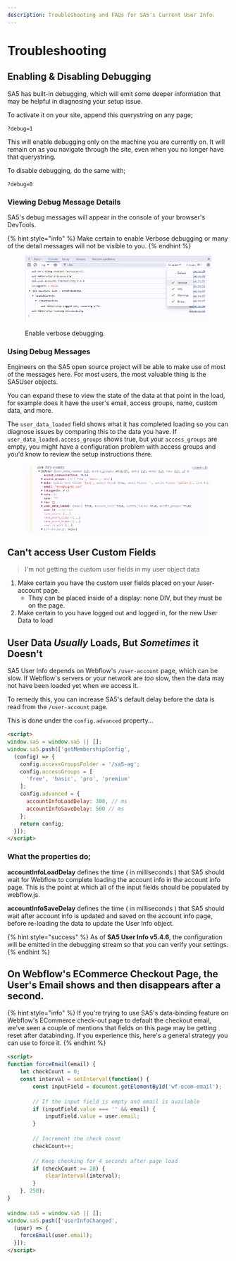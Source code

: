 ```yaml
---
description: Troubleshooting and FAQs for SA5's Current User Info.
---
```


# Troubleshooting

## Enabling & Disabling Debugging

SA5 has built-in debugging, which will emit some deeper information that may be helpful in diagnosing your setup issue. &#x20;

To activate it on your site, append this querystring on any page;

```
?debug=1
```

This will enable debugging only on the machine you are currently on. It will remain on as you navigate through the site, even when you no longer have that querystring.&#x20;

To disable debugging, do the same with;&#x20;

```
?debug=0
```

### Viewing Debug Message Details

SA5's debug messages will appear in the console of your browser's DevTools.

{% hint style="info" %}
Make certain to enable Verbose debugging or many of the detail messages will not be visible to you.&#x20;
{% endhint %}

<figure><img src="../../.gitbook/assets/image (3).png" alt=""><figcaption><p>Enable verbose debugging. </p></figcaption></figure>

### Using Debug Messages

Engineers on the SA5 open source project will be able to make use of most of the messages here.  For most users, the most valuable thing is the SA5User objects. &#x20;

You can expand these to view the state of the data at that point in the load, for example does it have the user's email, access groups, name, custom data, and more.&#x20;

The `user_data_loaded` field shows what it has completed loading so you can diagnose issues by comparing this to the data you have.  If `user_data_loaded.access_groups` shows true, but your `access_groups` are empty, you might have a configuration problem with access groups and you'd know to review the setup instructions there.&#x20;

<figure><img src="../../.gitbook/assets/image (1) (1) (1).png" alt=""><figcaption></figcaption></figure>

## Can't access User Custom Fields

> I'm not getting the custom user fields in my user object data

1. Make certain you have the custom user fields placed on your /user-account page.
   * They can be placed inside of a display: none DIV, but they must be on the page.
2. Make certain to you have logged out and logged in, for the new User Data to load

## User Data _Usually_ Loads, But _Sometimes_ it Doesn't

SA5 User Info depends on Webflow's `/user-account` page, which can be slow.  If Webflow's servers or your network are _too_ slow, then the data may not have been loaded yet when we access it.

To remedy this, you can increase SA5's default delay before the data is read from the `/user-account` page.&#x20;

This is done under the `config.advanced` property...&#x20;

```html
<script>
window.sa5 = window.sa5 || [];
window.sa5.push(['getMembershipConfig', 
  (config) => {
    config.accessGroupsFolder = '/sa5-ag';
    config.accessGroups = [
      'free', 'basic', 'pro', 'premium'
    ];
    config.advanced = {
      accountInfoLoadDelay: 300, // ms
      accountInfoSaveDelay: 500 // ms
    };
    return config;
  }]); 
</script>
```

### What the properties do;&#x20;

**accountInfoLoadDelay** defines the time ( in milliseconds ) that SA5 should wait for Webflow to complete loading the account info in the account info page.  This is the point at which all of the input fields should be populated by webflow.js.&#x20;

**accountInfoSaveDelay** defines the time ( in milliseconds ) that SA5 should wait after account info is updated and saved on the account info page, before re-loading the data to update the User Info object.

{% hint style="success" %}
As of **SA5 User Info v5.4.6**, the configuration will be emitted in the debugging stream so that you can verify your settings.&#x20;
{% endhint %}

## On Webflow's ECommerce Checkout Page, the User's Email shows and then disappears after a second.&#x20;

{% hint style="info" %}
If you're trying to use SA5's data-binding feature on Webflow's ECommerce check-out page to default the checkout email, we've seen a couple of mentions that fields on this page may be getting reset after databinding. If you experience this, here's a general strategy you can use to force it. &#x20;
{% endhint %}

```html
<script>
function forceEmail(email) {
    let checkCount = 0;
    const interval = setInterval(function() {
        const inputField = document.getElementById('wf-ecom-email');

        // If the input field is empty and email is available
        if (inputField.value === '' && email) {
            inputField.value = user.email;
        }

        // Increment the check count
        checkCount++;

        // Keep checking for 4 seconds after page load
        if (checkCount >= 20) {
            clearInterval(interval);
        }
    }, 250);
}

window.sa5 = window.sa5 || [];
window.sa5.push(['userInfoChanged', 
  (user) => {
    forceEmail(user.email);
  }]); 
</script> 
```





